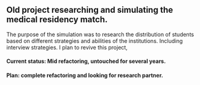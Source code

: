 ## Old project researching and simulating the medical residency match.
The purpose of the simulation was to research the distribution of students based on different strategies and abilities
of the institutions. Including interview strategies.
I plan to revive this project, 
#### Current status: Mid refactoring, untouched for several years.
#### Plan: complete refactoring and looking for research partner.

